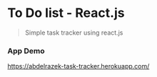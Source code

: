 # To Do list - React.js

> Simple task tracker using react.js

### App Demo

https://abdelrazek-task-tracker.herokuapp.com/
